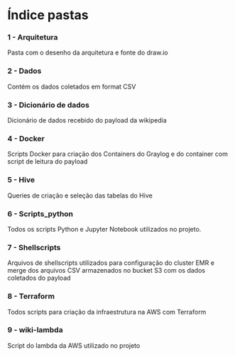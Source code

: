 # Índice pastas
### 1 - Arquitetura
Pasta com o desenho da arquitetura e fonte do draw.io

### 2 - Dados
Contém os dados coletados em format CSV

### 3 - Dicionário de dados
Dicionário de dados recebido do payload da wikipedia

### 4 - Docker
Scripts Docker para criação dos Containers do Graylog e do container com script de leitura do payload

### 5 - Hive
Queries de criação e seleção das tabelas do Hive

### 6 - Scripts_python
Todos os scripts Python e Jupyter Notebook utilizados no projeto.

### 7 - Shellscripts
Arquivos de shellscripts utilizados para configuração do cluster EMR e merge dos arquivos CSV armazenados no bucket S3 com os dados coletados do payload

### 8 - Terraform
Todos scripts para criação da infraestrutura na AWS com Terraform

### 9 - wiki-lambda
Script do lambda da AWS utilizado no projeto


